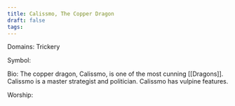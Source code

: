 ```yaml
---
title: Calissmo, The Copper Dragon
draft: false
tags:
---
```

 
Domains: Trickery

Symbol:

Bio: The copper dragon, Calissmo, is one of the most cunning [[Dragons]]. Calissmo is a master strategist and politician. Calissmo has vulpine features.

Worship: